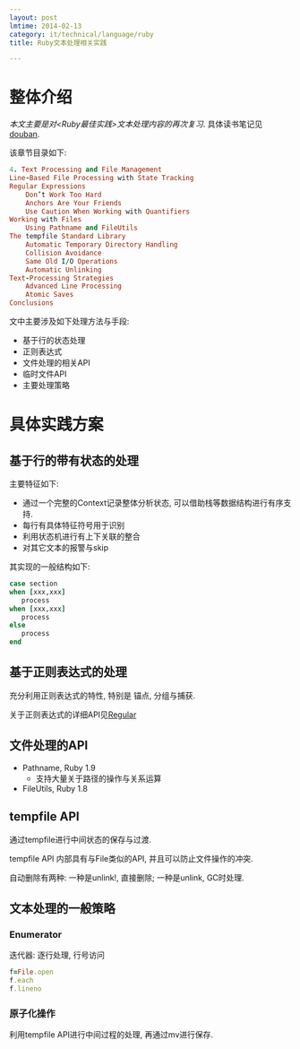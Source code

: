 ```yaml
---
layout: post
lmtime: 2014-02-13
category: it/technical/language/ruby
title: Ruby文本处理相关实践

---
```


# 整体介绍

*本文主要是对<Ruby最佳实践>文本处理内容的再次复习*.
具体读书笔记见[douban](http://book.douban.com/people/qianjigui/annotation/4214148/).

该章节目录如下:

```ruby
4. Text Processing and File Management
Line-Based File Processing with State Tracking
Regular Expressions
    Don’t Work Too Hard
    Anchors Are Your Friends
    Use Caution When Working with Quantifiers
Working with Files
    Using Pathname and FileUtils
The tempfile Standard Library
    Automatic Temporary Directory Handling
    Collision Avoidance
    Same Old I/O Operations
    Automatic Unlinking
Text-Processing Strategies
    Advanced Line Processing
    Atomic Saves
Conclusions
```

文中主要涉及如下处理方法与手段:
- 基于行的状态处理
- 正则表达式
- 文件处理的相关API
- 临时文件API
- 主要处理策略

# 具体实践方案

## 基于行的带有状态的处理
主要特征如下:
- 通过一个完整的Context记录整体分析状态, 可以借助栈等数据结构进行有序支持.
- 每行有具体特征符号用于识别
- 利用状态机进行有上下关联的整合
- 对其它文本的报警与skip

其实现的一般结构如下:

```ruby
case section
when [xxx,xxx]
   process
when [xxx,xxx]
   process
else
   process
end
```

## 基于正则表达式的处理

充分利用正则表达式的特性, 特别是 锚点, 分组与捕获.

关于正则表达式的详细API见[Regular](/it/technical/language/ruby/2014/01/15/Regular)

## 文件处理的API

- Pathname, Ruby 1.9
    - 支持大量关于路径的操作与关系运算
- FileUtils, Ruby 1.8

## tempfile API
通过tempfile进行中间状态的保存与过渡.

tempfile API 内部具有与File类似的API, 并且可以防止文件操作的冲突.

自动删除有两种: 一种是unlink!, 直接删除; 一种是unlink, GC时处理.

## 文本处理的一般策略

### Enumerator
迭代器: 逐行处理, 行号访问

```ruby
f=File.open
f.each
f.lineno
```

### 原子化操作

利用tempfile API进行中间过程的处理, 再通过mv进行保存.
